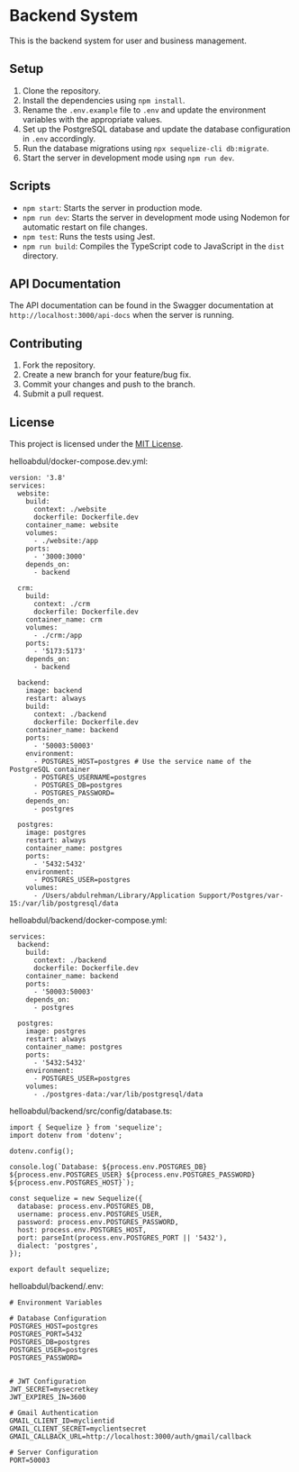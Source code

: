 # Backend System

This is the backend system for user and business management.

## Setup

1. Clone the repository.
2. Install the dependencies using `npm install`.
3. Rename the `.env.example` file to `.env` and update the environment variables with the appropriate values.
4. Set up the PostgreSQL database and update the database configuration in `.env` accordingly.
5. Run the database migrations using `npx sequelize-cli db:migrate`.
6. Start the server in development mode using `npm run dev`.

## Scripts

- `npm start`: Starts the server in production mode.
- `npm run dev`: Starts the server in development mode using Nodemon for automatic restart on file changes.
- `npm test`: Runs the tests using Jest.
- `npm run build`: Compiles the TypeScript code to JavaScript in the `dist` directory.

## API Documentation

The API documentation can be found in the Swagger documentation at `http://localhost:3000/api-docs` when the server is running.

## Contributing

1. Fork the repository.
2. Create a new branch for your feature/bug fix.
3. Commit your changes and push to the branch.
4. Submit a pull request.

## License

This project is licensed under the [MIT License](LICENSE).

helloabdul/docker-compose.dev.yml:

```
version: '3.8'
services:
  website:
    build:
      context: ./website
      dockerfile: Dockerfile.dev
    container_name: website
    volumes:
      - ./website:/app
    ports:
      - '3000:3000'
    depends_on:
      - backend

  crm:
    build:
      context: ./crm
      dockerfile: Dockerfile.dev
    container_name: crm
    volumes:
      - ./crm:/app
    ports:
      - '5173:5173'
    depends_on:
      - backend

  backend:
    image: backend
    restart: always
    build:
      context: ./backend
      dockerfile: Dockerfile.dev
    container_name: backend
    ports:
      - '50003:50003'
    environment:
      - POSTGRES_HOST=postgres # Use the service name of the PostgreSQL container
      - POSTGRES_USERNAME=postgres
      - POSTGRES_DB=postgres
      - POSTGRES_PASSWORD=
    depends_on:
      - postgres

  postgres:
    image: postgres
    restart: always
    container_name: postgres
    ports:
      - '5432:5432'
    environment:
      - POSTGRES_USER=postgres
    volumes:
      - /Users/abdulrehman/Library/Application Support/Postgres/var-15:/var/lib/postgresql/data
```

helloabdul/backend/docker-compose.yml:

```
services:
  backend:
    build:
      context: ./backend
      dockerfile: Dockerfile.dev
    container_name: backend
    ports:
      - '50003:50003'
    depends_on:
      - postgres

  postgres:
    image: postgres
    restart: always
    container_name: postgres
    ports:
      - '5432:5432'
    environment:
      - POSTGRES_USER=postgres
    volumes:
      - ./postgres-data:/var/lib/postgresql/data
```

helloabdul/backend/src/config/database.ts:

```
import { Sequelize } from 'sequelize';
import dotenv from 'dotenv';

dotenv.config();

console.log(`Database: ${process.env.POSTGRES_DB} ${process.env.POSTGRES_USER} ${process.env.POSTGRES_PASSWORD} ${process.env.POSTGRES_HOST}`);

const sequelize = new Sequelize({
  database: process.env.POSTGRES_DB,
  username: process.env.POSTGRES_USER,
  password: process.env.POSTGRES_PASSWORD,
  host: process.env.POSTGRES_HOST,
  port: parseInt(process.env.POSTGRES_PORT || '5432'),
  dialect: 'postgres',
});

export default sequelize;
```

helloabdul/backend/.env:

```
# Environment Variables

# Database Configuration
POSTGRES_HOST=postgres
POSTGRES_PORT=5432
POSTGRES_DB=postgres
POSTGRES_USER=postgres
POSTGRES_PASSWORD=


# JWT Configuration
JWT_SECRET=mysecretkey
JWT_EXPIRES_IN=3600

# Gmail Authentication
GMAIL_CLIENT_ID=myclientid
GMAIL_CLIENT_SECRET=myclientsecret
GMAIL_CALLBACK_URL=http://localhost:3000/auth/gmail/callback

# Server Configuration
PORT=50003
```
